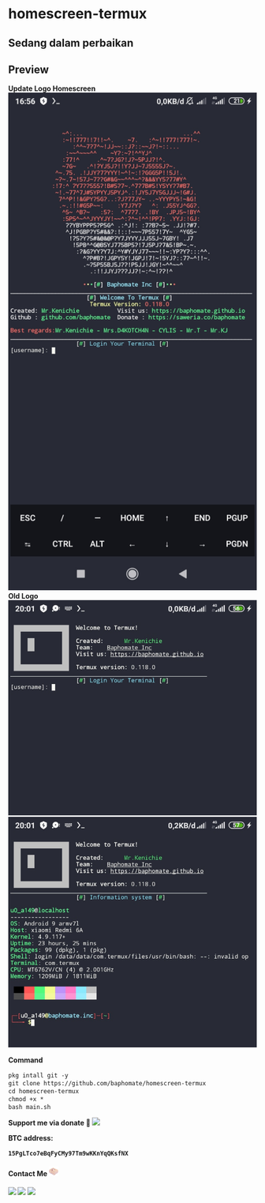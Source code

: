 # homescreen-termux
## Sedang dalam perbaikan
## Preview
<b>Update Logo Homescreen</b>
[![Header](https://github.com/baphomate/homescreen-termux/blob/main/img/1.jpg "Header")](https://baphomate.github.io)
<b>Old Logo</b>
[![Header](https://github.com/baphomate/homescreen-termux/blob/main/img/IMG_20220924_200245.jpg "Header")](https://baphomate.github.io)
[![Header](https://github.com/baphomate/homescreen-termux/blob/main/img/IMG_20220924_200227.jpg "Header")](https://baphomate.github.io)

<b>Command</b>
```
pkg intall git -y
git clone https://github.com/baphomate/homescreen-termux
cd homescreen-termux
chmod +x *
bash main.sh
```

<b>Support me via donate 🤗
[![](https://img.shields.io/badge/Paypal-blue?logo=Paypal&logoColor=Brightblue&labelColor=white)](https://paypal.me/yagamiid)

BTC address: 
``` 
15PgLTco7eBqFyCMy97Tm9wKKnYqQKsfNX
```
#### Contact Me <img src="https://github.com/Kklmfir/Kklmfir/blob/main/Assets/giphy.webp" width="20px">
<!--Personal-->
[![](https://img.shields.io/badge/Facebook-blue?logo=Facebook&logoColor=blue&labelColor=white)](https://m.facebook.com/baphomate.inc)
[![](https://img.shields.io/badge/Intagram-gray?logo=Instagram&logoColor=pink&labelColor=white)](https://instagram.com/baphomate.inc)
[![](https://img.shields.io/badge/Whatsapp-Group-green?logo=Whatsapp&logoColor=Brightgreen&labelColor=white)](https://chat.whatsapp.com/HNrhMoLlD7VKLmn7R7o72S)
<br/>

